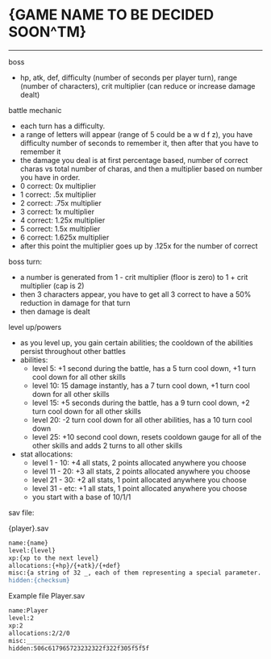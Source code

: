 # {GAME NAME TO BE DECIDED SOON^TM}

---

boss 
* hp, atk, def, difficulty (number of seconds per player turn), range (number of characters), crit multiplier (can reduce or increase damage dealt)

battle mechanic 
  * each turn has a difficulty.
  * a range of letters will appear (range of 5 could be a w d f z), you have difficulty number of seconds to remember it, then after that you have to remember it
  * the damage you deal is at first percentage based, number of correct charas vs total number of charas, and then a multiplier based on number you have in order. 
  * 0 correct: 0x multiplier
  * 1 correct: .5x multiplier
  * 2 correct: .75x multiplier
  * 3 correct: 1x multiplier
  * 4 correct: 1.25x multiplier
  * 5 correct: 1.5x multiplier
  * 6 correct: 1.625x multiplier
  * after this point the multiplier goes up by .125x for the number of correct 

boss turn:
  * a number is generated from 1 - crit multiplier (floor is zero) to 1 + crit multiplier (cap is 2)
  * then 3 characters appear, you have to get all 3 correct to have a 50% reduction in damage for that turn
  * then damage is dealt


level up/powers
  * as you level up, you gain certain abilities; the cooldown of the abilities persist throughout other battles
  * abilities: 
    *  level 5: +1 second during the battle, has a 5 turn cool down, +1 turn cool down for all other skills 
    *  level 10: 15 damage instantly, has a 7 turn cool down, +1 turn cool down for all other skills
    *  level 15: +5 seconds during the battle, has a 9 turn cool down, +2 turn cool down for all other skills
    *  level 20: -2 turn cool down for all other abilities, has a 10 turn cool down
    *  level 25: +10 second cool down, resets cooldown gauge for all of the other skills and adds 2 turns to all other skills
  * stat allocations:
    *  level 1 - 10: +4 all stats, 2 points allocated anywhere you choose
    *  level 11 - 20: +3 all stats, 2 points allocated anywhere you choose
    *  level 21 - 30: +2 all stats, 1 point allocated anywhere you choose
    *  level 31 - etc: +1 all stats, 1 point allocated anywhere you choose
    *  you start with a base of 10/1/1

sav file:

{player}.sav
```sh
name:{name}
level:{level}
xp:{xp to the next level}
allocations:{+hp}/{+atk}/{+def}
misc:{a string of 32 _, each of them representing a special parameter. if it's _ then nothing, else if it's a certain character then something's there}
hidden:{checksum}
```

Example file Player.sav
```sh
name:Player
level:2
xp:2
allocations:2/2/0
misc:________________________________
hidden:506c617965723232322f322f305f5f5f
```
